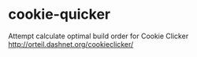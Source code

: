 cookie-quicker
==============

Attempt calculate optimal build order for Cookie Clicker http://orteil.dashnet.org/cookieclicker/
